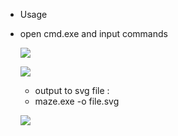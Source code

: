 * Usage

* open cmd.exe and input commands

  ![](C:\Users\enjoy\repos\maze\img\1.PNG)

  ![](C:\Users\enjoy\repos\maze\img\2.PNG)

  * output to svg file :
  * maze.exe -o file.svg

  ![](C:\Users\enjoy\repos\maze\img\3.PNG)

